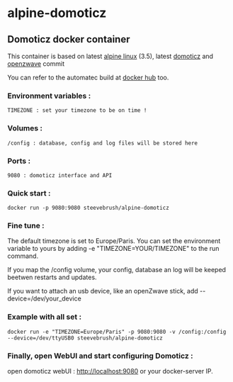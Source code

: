 # alpine-domoticz

## Domoticz docker container
This container is based on latest [alpine linux][1] (3.5), latest [domoticz][2] and [openzwave][3] commit

You can refer to the automatec build at [docker hub][4] too.


### Environment variables :
	
	TIMEZONE : set your timezone to be on time !


### Volumes : 

	/config : database, config and log files will be stored here


### Ports :

	9080 : domoticz interface and API



### Quick start :

	docker run -p 9080:9080 steevebrush/alpine-domoticz


### Fine tune :

The default timezone is set to Europe/Paris.
You can set the environment variable to yours by adding -e "TIMEZONE=YOUR/TIMEZONE" to the run command.

If you map the /config volume, your config, database an log will be keeped beetwen restarts and updates.

If you want to attach an usb device, like an openZwave stick, add --device=/dev/your_device

### Example with all set :

	docker run -e "TIMEZONE=Europe/Paris" -p 9080:9080 -v /config:/config --device=/dev/ttyUSB0 steevebrush/alpine-domoticz


### Finally, open WebUI and start configuring Domoticz :
open domoticz webUI : [http://localhost:9080][5] or your docker-server IP.

[1]: https://alpinelinux.org
[2]: https://www.domoticz.com
[3]: https://github.com/OpenZWave/open-zwave
[4]: https://hub.docker.com/r/steevebrush/alpine-domoticz/
[5]: http://localhost:9080